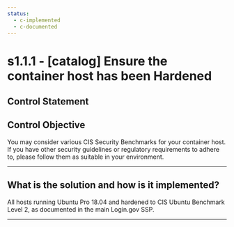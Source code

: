 ```yaml
---
status:
  - c-implemented
  - c-documented
---
```


# s1.1.1 - \[catalog\] Ensure the container host has been Hardened

## Control Statement

## Control Objective

You may consider various CIS Security Benchmarks for your container host. If you have other security guidelines or regulatory requirements to adhere to, please follow them as suitable in your environment.

______________________________________________________________________

## What is the solution and how is it implemented?

All hosts running Ubuntu Pro 18.04 and hardened to CIS Ubuntu Benchmark Level 2, as
documented in the main Login.gov SSP.

______________________________________________________________________
